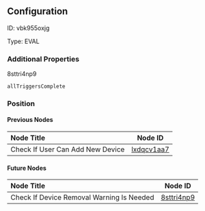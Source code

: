 # <nil>
## Configuration
ID:  vbk955oxjg

Type: EVAL 







### Additional Properties
8sttri4np9
```string 
allTriggersComplete
```





### Position

#### Previous Nodes
| Node Title | Node ID |
| :------------- | ------------ |
| Check If User Can Add New Device | [lxdqcv1aa7](./lxdqcv1aa7.md) | 
 
 #### Future Nodes
| Node Title | Node ID |
| :------------- | ------------ |
| Check If Device Removal Warning Is Needed |[8sttri4np9](./8sttri4np9.md) | 
